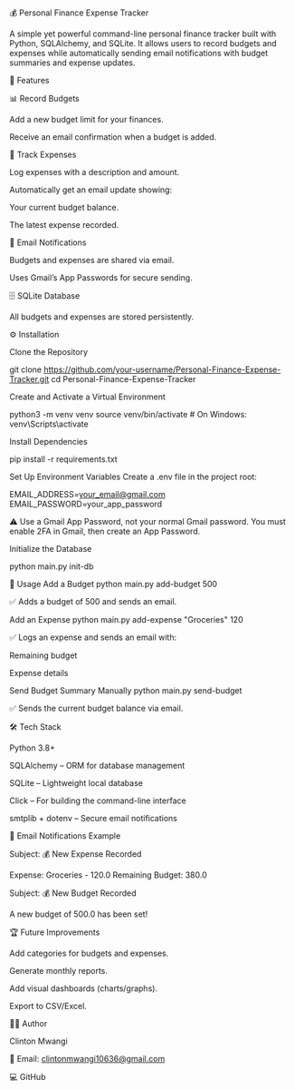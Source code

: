 💰 Personal Finance Expense Tracker

A simple yet powerful command-line personal finance tracker built with Python, SQLAlchemy, and SQLite.
It allows users to record budgets and expenses while automatically sending email notifications with budget summaries and expense updates.

🚀 Features

📊 Record Budgets

Add a new budget limit for your finances.

Receive an email confirmation when a budget is added.

🧾 Track Expenses

Log expenses with a description and amount.

Automatically get an email update showing:

Your current budget balance.

The latest expense recorded.

📩 Email Notifications

Budgets and expenses are shared via email.

Uses Gmail’s App Passwords for secure sending.

🗄️ SQLite Database

All budgets and expenses are stored persistently.

⚙️ Installation

Clone the Repository

git clone https://github.com/your-username/Personal-Finance-Expense-Tracker.git
cd Personal-Finance-Expense-Tracker


Create and Activate a Virtual Environment

python3 -m venv venv
source venv/bin/activate   # On Windows: venv\Scripts\activate


Install Dependencies

pip install -r requirements.txt


Set Up Environment Variables
Create a .env file in the project root:

EMAIL_ADDRESS=your_email@gmail.com
EMAIL_PASSWORD=your_app_password


⚠️ Use a Gmail App Password, not your normal Gmail password.
You must enable 2FA in Gmail, then create an App Password.

Initialize the Database

python main.py init-db

📌 Usage
Add a Budget
python main.py add-budget 500


✅ Adds a budget of 500 and sends an email.

Add an Expense
python main.py add-expense "Groceries" 120


✅ Logs an expense and sends an email with:

Remaining budget

Expense details

Send Budget Summary Manually
python main.py send-budget


✅ Sends the current budget balance via email.

🛠️ Tech Stack

Python 3.8+

SQLAlchemy – ORM for database management

SQLite – Lightweight local database

Click – For building the command-line interface

smtplib + dotenv – Secure email notifications

📧 Email Notifications Example

Subject: 💰 New Expense Recorded

Expense: Groceries - 120.0
Remaining Budget: 380.0


Subject: 💰 New Budget Recorded

A new budget of 500.0 has been set!

🏆 Future Improvements

Add categories for budgets and expenses.

Generate monthly reports.

Add visual dashboards (charts/graphs).

Export to CSV/Excel.

👨‍💻 Author

Clinton Mwangi

📧 Email: clintonmwangi10636@gmail.com

💻 GitHub

